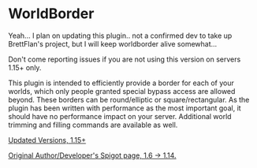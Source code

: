 WorldBorder
===========

Yeah... I plan on updating this plugin.. not a confirmed dev to take up BrettFlan's project, but I will keep worldborder
alive somewhat...

Don't come reporting issues if you are not using this version on servers 1.15+ only.

This plugin is intended to efficiently provide a border for each of your worlds, which only people granted special
bypass access are allowed beyond. These borders can be round/elliptic or square/rectangular. As the plugin has been
written with performance as the most important goal, it should have no performance impact on your server. Additional
world trimming and filling commands are available as well.

<a href="https://www.spigotmc.org/resources/worldborder-1-15.80466/">Updated Versions, 1.15+</a>

<a href="https://www.spigotmc.org/resources/worldborder.60905/">Original Author/Developer's Spigot page, 1.6 ->
1.14.</a>
